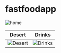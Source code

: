 # fastfoodapp
![home](https://github.com/jumanboyev/FastFoodApp/assets/123434293/8e1572a4-a8aa-47ee-9acb-b05f27c77bf0)

Desert | Drinks
-----|-----
![Desert](https://github.com/jumanboyev/FastFoodApp/assets/123434293/0dfa5cbb-8ec8-462c-b8c5-78509ec11bb9) | ![Drinks](https://github.com/jumanboyev/FastFoodApp/assets/123434293/a220c163-bb62-45ee-9ec4-74bf3bc112fe)

